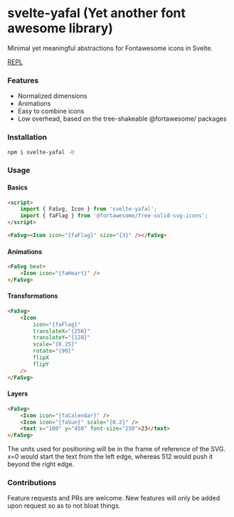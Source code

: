 # svelte-yafal (Yet another font awesome library)

Minimal yet meaningful abstractions for Fontawesome icons in Svelte.

[REPL](https://svelte.dev/repl/9a9d0912fe7c4a47a43ce9f532d8e589?version=3)

### Features

- Normalized dimensions
- Animations
- Easy to combine icons
- Low overhead, based on the tree-shakeable @fortawesome/ packages

### Installation

```sh
npm i svelte-yafal -D
```

### Usage

#### Basics

```html
<script>
	import { FaSvg, Icon } from 'svelte-yafal';
	import { faFlag } from '@fortawesome/free-solid-svg-icons';
</script>

<FaSvg><Icon icon="{faFlag}" size="{3}" /></FaSvg>
```

#### Animations

```html
<FaSvg beat>
	<Icon icon="{faHeart}" />
</FaSvg>
```

#### Transformations

```html
<FaSvg>
	<Icon
		icon="{faFlag}"
		translateX="{256}"
		translateY="{128}"
		scale="{0.25}"
		rotate="{90}"
		flipX
		flipY
	/>
</FaSvg>
```

#### Layers

```html
<FaSvg>
	<Icon icon="{faCalendar}" />
	<Icon icon="{faSun}" scale="{0.2}" />
	<text x="100" y="450" font-size="250">23</text>
</FaSvg>
```

The units used for positioning will be in the frame of reference of the SVG.
x=0 would start the text from the left edge, whereas 512 would push it beyond the right edge.

### Contributions

Feature requests and PRs are welcome. New features will only be added upon request so as to not bloat things.
